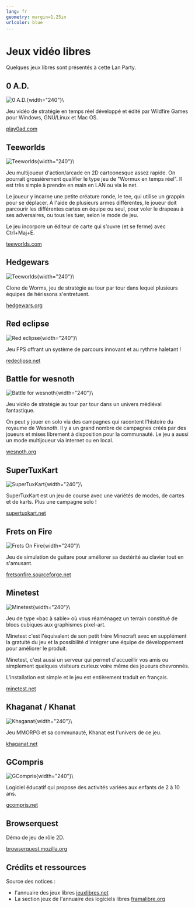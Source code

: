```yaml
---
lang: fr
geometry: margin=1.25in
urlcolor: blue
...
```


# Jeux vidéo libres

Quelques jeux libres sont présentés à cette Lan Party.

## 0 A.D.

![0 A.D.](./snapshot/0_ad.jpg){width="240"}\

Jeu vidéo de stratégie en temps réel développé et édité par Wildfire Games pour Windows, GNU/Linux et Mac OS.

[play0ad.com](https://play0ad.com/)

## Teeworlds

![Teeworlds](./snapshot/teeworlds_jungle.jpg){width="240"}\

Jeu multijoueur d'action/arcade en 2D cartoonesque assez rapide. On pourrait grossièrement qualifier le type  jeu de "Wormux en temps réel". Il est très simple à prendre en main en LAN ou via le net.

Le joueur y incarne une petite créature ronde, le tee, qui utilise un grappin pour se déplacer. À l'aide de plusieurs armes différentes, le joueur doit parcourir les différentes cartes en équipe ou seul, pour voler le drapeau à ses adversaires, ou tous les tuer, selon le mode de jeu.

Le jeu incorpore un éditeur de carte qui s’ouvre (et se ferme) avec Ctrl+Maj+E.

[teeworlds.com](https://teeworlds.com/)

## Hedgewars

![Teeworlds](./snapshot/hedgewars.png){width="240"}\

Clone de Worms, jeu de stratégie au tour par tour dans lequel plusieurs équipes de hérissons s'entretuent.

[hedgewars.org](http://www.hedgewars.org/)

## Red eclipse

![Red eclipse](./snapshot/redeclipse.jpg){width="240"}\

Jeu FPS offrant un système de parcours innovant et au rythme haletant !

[redeclipse.net](https://redeclipse.net/)

## Battle for wesnoth

![Battle for wesnoth](./snapshot/battleforwesnoth.jpg){width="240"}\

Jeu vidéo de stratégie au tour par tour dans un univers médiéval fantastique.

On peut y jouer en solo via des campagnes qui racontent l'histoire du royaume de Wesnoth. Il y a un grand nombre de campagnes créés par des joueurs et mises librement à disposition pour la communauté.
Le jeu a aussi un mode multijoueur via internet ou en local.

[wesnoth.org](https://www.wesnoth.org/)

## SuperTuxKart

![SuperTuxKart](./snapshot/supertuxkart.jpg){width="240"}\

SuperTuxKart est un jeu de course avec une variétés de modes, de cartes et de karts. Plus une campagne solo !

[supertuxkart.net](https://supertuxkart.net/)

## Frets on Fire

![Frets On Fire](./snapshot/fretsonfire.png){width="240"}\

Jeu de simulation de guitare pour améliorer sa dextérité au clavier tout en s'amusant.

[fretsonfire.sourceforge.net](http://fretsonfire.sourceforge.net/)

## Minetest

![Minetest](./snapshot/minetest.jpg){width="240"}\

Jeu de type «bac à sable» où vous réaménagez un terrain constitué de blocs cubiques aux graphismes pixel-art.

Minetest c'est l'équivalent de son petit frère Minecraft avec en supplément la gratuité du jeu et la possibilité d'intégrer une équipe de développement pour améliorer le produit.

Minetest, c'est aussi un serveur qui permet d'accueillir vos amis ou simplement quelques visiteurs curieux voire même des joueurs chevronnés.

L'installation est simple et le jeu est entièrement traduit en français.

[minetest.net](https://www.minetest.net/)

## Khaganat / Khanat

![Khaganat](./snapshot/khaganat.jpg){width="240"}\

Jeu MMORPG et sa communauté, Khanat est l'univers de ce jeu.

[khaganat.net](https://khaganat.net/)

## GCompris

![GCompris](./snapshot/gcompris_algorithm.png){width="240"}\

Logiciel éducatif qui propose des activités variées aux enfants de 2 à 10 ans.

[gcompris.net](http://gcompris.net/)

## Browserquest

Démo de jeu de rôle 2D.

[browserquest.mozilla.org](http://browserquest.mozilla.org/)

## Crédits et ressources

Source des notices :

* l'annuaire des jeux libres [jeuxlibres.net](http://jeuxlibres.net/)
* La section jeux de l'annuaire des logiciels libres [framalibre.org](https://framalibre.org/annuaires/jeux)

[^framalibre]: Source: [framalibre.org](https://framalibre.org/annuaires/jeux)
[^jeuxlibres]: Source: [jeuxlibres.net](http://jeuxlibres.net/)
